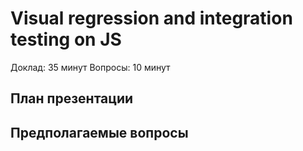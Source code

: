 # Visual regression and integration testing on JS

Доклад: 35 минут
Вопросы: 10 минут

## План презентации

## Предполагаемые вопросы
